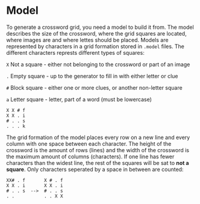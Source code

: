 # Model

To generate a crossword grid, you need a model to build it from. The model describes the size of the crossword, where the grid squares are located, where images are and where lettes should be placed. Models are represented by characters in a grid formation stored in `.model` files. The different characters represts different types of squares:

`X` Not a square - either not belonging to the crossword or part of an image

`.` Empty square - up to the generator to fill in with either letter or clue

`#` Block square - either one or more clues, or another non-letter square

`a` Letter square - letter, part of a word (must be lowercase)

```txt, my.model
X X # f
X X . i
# . . s
. . . k
```

The grid formation of the model places every row on a new line and every column with one space between each character. The height of the crossword is the amount of rows (lines) and the width of the crossword is the maximum amount of columns (characters). If one line has fewer characters than the widest line, the rest of the squares will be sat to **not a square**. Only characters seperated by a space in between are counted:

```txt, my.model
XX# . f       X # . f
X X . i       X X . i
# . . s  -->  # . . s
. .           . . X X
```
